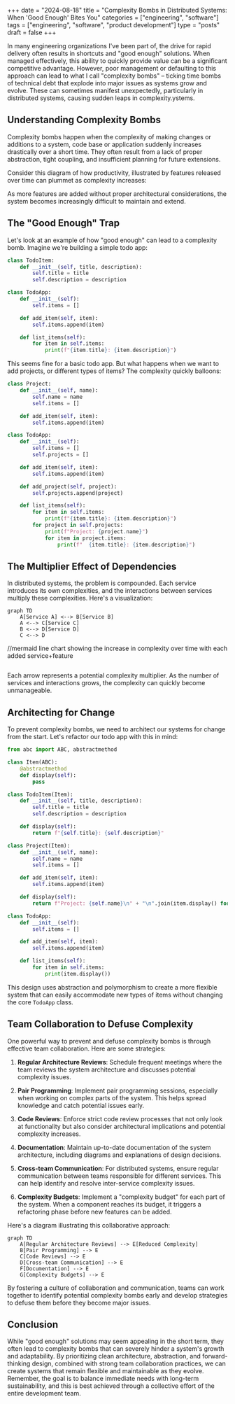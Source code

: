 +++
date = "2024-08-18"
title = "Complexity Bombs in Distributed Systems: When 'Good Enough' Bites You"
categories = ["engineering", "software"]
tags = ["engineering", "software", "product development"]
type = "posts"
draft = false
+++

In many engineering organizations I've been part of, the drive for rapid
delivery often results in shortcuts and "good enough" solutions. When
managed effectively, this ability to quickly provide value can be a
significant competitive advantage. However, poor management or defaulting to
this approach can lead to what I call "complexity bombs" – ticking time
bombs of technical debt that explode into major issues as systems grow and
evolve. These can sometimes manifest unexpectedly, particularly in
distributed systems, causing sudden leaps in complexity.ystems.

## Understanding Complexity Bombs

Complexity bombs happen when the complexity of making changes or additions to a system, code base or application suddenly increases drastically over a short time. They often result from a lack of proper abstraction, tight coupling, and insufficient planning for future extensions.

Consider this diagram of how productivity, illustrated by features released over time can plummet as complexity increases:


As more features are added without proper architectural considerations, the system becomes increasingly difficult to maintain and extend.

## The "Good Enough" Trap

Let's look at an example of how "good enough" can lead to a complexity bomb. Imagine we're building a simple todo app:

```python
class TodoItem:
    def __init__(self, title, description):
        self.title = title
        self.description = description

class TodoApp:
    def __init__(self):
        self.items = []

    def add_item(self, item):
        self.items.append(item)

    def list_items(self):
        for item in self.items:
            print(f"{item.title}: {item.description}")
```

This seems fine for a basic todo app. But what happens when we want to add projects, or different types of items? The complexity quickly balloons:

```python
class Project:
    def __init__(self, name):
        self.name = name
        self.items = []

    def add_item(self, item):
        self.items.append(item)

class TodoApp:
    def __init__(self):
        self.items = []
        self.projects = []

    def add_item(self, item):
        self.items.append(item)

    def add_project(self, project):
        self.projects.append(project)

    def list_items(self):
        for item in self.items:
            print(f"{item.title}: {item.description}")
        for project in self.projects:
            print(f"Project: {project.name}")
            for item in project.items:
                print(f"  {item.title}: {item.description}")
```

## The Multiplier Effect of Dependencies

In distributed systems, the problem is compounded. Each service introduces its own complexities, and the interactions between services multiply these complexities. Here's a visualization:

```mermaid
graph TD
    A[Service A] <--> B[Service B]
    A <--> C[Service C]
    B <--> D[Service D]
    C <--> D
```

//mermaid line chart showing the increase in complexity over time with each added service+feature
```mermaid
```

Each arrow represents a potential complexity multiplier. As the number of services and interactions grows, the complexity can quickly become unmanageable.

## Architecting for Change

To prevent complexity bombs, we need to architect our systems for change from the start. Let's refactor our todo app with this in mind:

```python
from abc import ABC, abstractmethod

class Item(ABC):
    @abstractmethod
    def display(self):
        pass

class TodoItem(Item):
    def __init__(self, title, description):
        self.title = title
        self.description = description

    def display(self):
        return f"{self.title}: {self.description}"

class Project(Item):
    def __init__(self, name):
        self.name = name
        self.items = []

    def add_item(self, item):
        self.items.append(item)

    def display(self):
        return f"Project: {self.name}\n" + "\n".join(item.display() for item in self.items)

class TodoApp:
    def __init__(self):
        self.items = []

    def add_item(self, item):
        self.items.append(item)

    def list_items(self):
        for item in self.items:
            print(item.display())
```

This design uses abstraction and polymorphism to create a more flexible system that can easily accommodate new types of items without changing the core `TodoApp` class.

## Team Collaboration to Defuse Complexity

One powerful way to prevent and defuse complexity bombs is through effective team collaboration. Here are some strategies:

1. **Regular Architecture Reviews**: Schedule frequent meetings where the team reviews the system architecture and discusses potential complexity issues.

2. **Pair Programming**: Implement pair programming sessions, especially when working on complex parts of the system. This helps spread knowledge and catch potential issues early.

3. **Code Reviews**: Enforce strict code review processes that not only look at functionality but also consider architectural implications and potential complexity increases.

4. **Documentation**: Maintain up-to-date documentation of the system architecture, including diagrams and explanations of design decisions.

5. **Cross-team Communication**: For distributed systems, ensure regular communication between teams responsible for different services. This can help identify and resolve inter-service complexity issues.

6. **Complexity Budgets**: Implement a "complexity budget" for each part of the system. When a component reaches its budget, it triggers a refactoring phase before new features can be added.

Here's a diagram illustrating this collaborative approach:

```mermaid
graph TD
    A[Regular Architecture Reviews] --> E[Reduced Complexity]
    B[Pair Programming] --> E
    C[Code Reviews] --> E
    D[Cross-team Communication] --> E
    F[Documentation] --> E
    G[Complexity Budgets] --> E
```

By fostering a culture of collaboration and communication, teams can work together to identify potential complexity bombs early and develop strategies to defuse them before they become major issues.

## Conclusion

While "good enough" solutions may seem appealing in the short term, they often lead to complexity bombs that can severely hinder a system's growth and adaptability. By prioritizing clean architecture, abstraction, and forward-thinking design, combined with strong team collaboration practices, we can create systems that remain flexible and maintainable as they evolve. Remember, the goal is to balance immediate needs with long-term sustainability, and this is best achieved through a collective effort of the entire development team.
